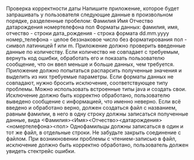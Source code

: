 Проверка корректности даты
Напишите приложение, которое будет запрашивать у пользователя следующие
данные в произвольном порядке, разделенные пробелом:
Фамилия Имя Отчество датарождения номертелефона пол
Форматы данных:
фамилия, имя, отчество - строки
дата_рождения - строка формата dd.mm.yyyy
номер_телефона - целое беззнаковое число без форматирования
пол - символ латиницей f или m.
Приложение должно проверить введенные данные по количеству. Если
количество не совпадает с требуемым, вернуть код ошибки, обработать его и
показать пользователю сообщение, что он ввел меньше и больше данных, чем
требуется.
Приложение должно попытаться распарсить полученные значения и выделить из
них требуемые параметры. Если форматы данных не совпадают, нужно бросить
исключение, соответствующее типу проблемы. Можно использовать встроенные
типы java и создать свои. Исключение должно быть корректно обработано,
пользователю выведено сообщение с информацией, что именно неверно.
Если всё введено и обработано верно, должен создаться файл с названием,
равным фамилии, в него в одну строку должны записаться полученные данные,
вида
<Фамилия><Имя><Отчество><датарождения> <номертелефона><пол>
Однофамильцы должны записаться в один и тот же файл, в отдельные строки.
Не забудьте закрыть соединение с файлом.
При возникновении проблемы с чтением-записью в файл, исключение должно
быть корректно обработано, пользователь должен увидеть стектрейс ошибки.
